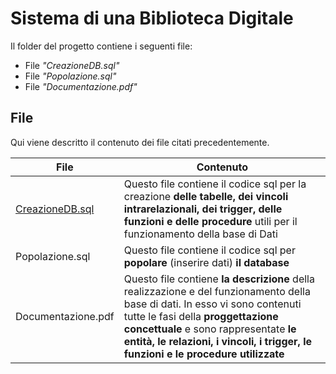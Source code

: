 # Sistema di una Biblioteca Digitale

Il folder del progetto contiene i seguenti file:
- File _"CreazioneDB.sql"_
- File _"Popolazione.sql"_
- File _"Documentazione.pdf"_ 

## File

Qui viene descritto il contenuto dei file citati precedentemente.

| File | Contenuto |
| ------ | ------ |
| [CreazioneDB.sql][CDB] | Questo file contiene il codice sql per la creazione **delle tabelle, dei vincoli intrarelazionali, dei trigger, delle funzioni e delle procedure** utili per il funzionamento della base di Dati |
| Popolazione.sql | Questo file contiene il codice sql per **popolare** (inserire dati) **il database** |
| Documentazione.pdf | Questo file contiene **la descrizione** della realizzazione e del funzionamento della base di dati. In esso vi sono contenuti tutte le fasi della **proggettazione concettuale** e sono rappresentate **le entità, le relazioni, i vincoli, i trigger, le funzioni e le procedure utilizzate** |

[CDB]: <https://github.com/Giovk/Sistema-di-una-Bibleoteca-Digitale/blob/main/CreazioneDB.sql>